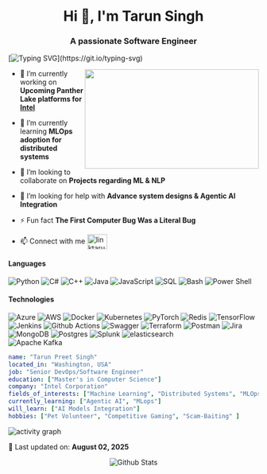 

<h1 align="center">Hi 👋, I'm Tarun Singh</h1>
<h3 align="center">A passionate Software Engineer</h3>

[![Typing SVG](https://readme-typing-svg.demolab.com?font=cursive&weight=400&size=20&pause=1000&color=000000&background=FFFFFF&center=true&width=800&separator=%3C&lines=Welcome+to+my+digital+workspace!%3CCode+is+the+tool;+Creativity+is+the+key.)](https://git.io/typing-svg)



<img src="https://user-images.githubusercontent.com/74038190/264141683-8aa99f6c-267d-4977-9cd3-1a4c11675863.gif" height="200" width="350" align="right">




- 🔭 I’m currently working on **Upcoming Panther Lake platforms for [Intel](https://www.intel.com/)**

- 🌱 I’m currently learning **MLOps adoption for distributed systems**

- 👯 I’m looking to collaborate on **Projects regarding ML & NLP**

- 🤝 I’m looking for help with **Advance system designs & Agentic AI Integration**

- ⚡ Fun fact **The First Computer Bug Was a Literal Bug**

- 📫 Connect with me <a href="https://linkedin.com/in/linktarun" target="blank"><img align="center" src="https://raw.githubusercontent.com/rahuldkjain/github-profile-readme-generator/master/src/images/icons/Social/linked-in-alt.svg" alt="linktarun" height="30" width="40" /></a>


#### Languages
![Python](https://img.shields.io/badge/-Python-000?&logo=Python) ![C#](https://img.shields.io/badge/-C%23-000?&logo=C) ![C++](https://img.shields.io/badge/-C++-000?&logo=c%2b%2b&logoColor=00599C) ![Java](https://img.shields.io/badge/-Java-000?&logo=Java&logoColor=007396) ![JavaScript](https://img.shields.io/badge/-JavaScript-000?&logo=JavaScript) ![SQL](https://img.shields.io/badge/-SQL-000?&logo=MySQL) ![Bash](https://img.shields.io/badge/-bash-000?&logo=gnu-bash) ![Power Shell](https://img.shields.io/badge/-powershell-000?&logo=PowerShell)

#### Technologies

![Azure](https://img.shields.io/badge/-Azure-000?&logo=microsoftazure) ![AWS](https://img.shields.io/badge/-AWS-000?&logo=Amazon-AWS&logoColor=F90) ![Docker](https://img.shields.io/badge/-Docker-000?&logo=Docker) ![Kubernetes](https://img.shields.io/badge/-Kubernetes-000?&logo=Kubernetes) ![PyTorch](https://img.shields.io/badge/-PyTorch-000?&logo=PyTorch) ![Redis](https://img.shields.io/badge/-Redis-000?&logo=Redis) ![TensorFlow](https://img.shields.io/badge/-TensorFlow-000?&logo=TensorFlow)
![Jenkins](https://img.shields.io/badge/-Jenkins-000?&logo=Jenkins) ![Github Actions](https://img.shields.io/badge/-Github_Actions-000?&logo=githubactions) ![Swagger](https://img.shields.io/badge/-Swagger-000?&logo=Swagger) ![Terraform](https://img.shields.io/badge/-Terraform-000?&logo=Terraform) ![Postman](https://img.shields.io/badge/-Postman-000?&logo=Postman)  ![Jira](https://img.shields.io/badge/-Jira-000?&logo=Jira) 
![MongoDB](https://img.shields.io/badge/-MongoDB-000?&logo=MongoDB) ![Postgres](https://img.shields.io/badge/-Postgres-000?&logo=postgresql) ![Splunk](https://img.shields.io/badge/-Splunk-000?&logo=Splunk) ![elasticsearch](https://img.shields.io/badge/-elasticsearch-000?&logo=elasticsearch)   
![Apache Kafka](https://img.shields.io/badge/Apache%20Kafka-000?&logo=apachekafka)



```yaml
name: "Tarun Preet Singh"
located_in: "Washington, USA"
job: "Senior DevOps/Software Engineer"
education: ["Master's in Computer Science"]
company: "Intel Corporation"
fields_of_interests: ["Machine Learning", "Distributed Systems", "MLOps", "Cloud", "DevOps", "System Design"]
currently_learning: ["Agentic AI", "MLops"]
will_learn: ["AI Models Integration"]
hobbies: ["Pet Volunteer", "Competitive Gaming", "Scam-Baiting" ]
```





![activity graph](https://github-readme-activity-graph.vercel.app/graph?username=tarunpre&theme=github-dark-dimmed&custom_title=Tarun's%20Activity%20Graph&hide_border=true)

📅 Last updated on: <!--LAST_UPDATED-->**August 02, 2025**<!--/LAST_UPDATED-->

<p align="center">
        <img src="https://raw.githubusercontent.com/mayhemantt/mayhemantt/Update/svg/Bottom.svg" alt="Github Stats" />
</p>
